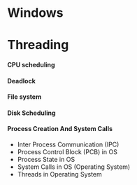 # Windows

# Threading

#### CPU scheduling

#### Deadlock

#### File system

#### Disk Scheduling



#### Process Creation And System Calls
- Inter Process Communication (IPC)
- Process Control Block (PCB) in OS
- Process State in OS
- System Calls in OS (Operating System)
- Threads in Operating System